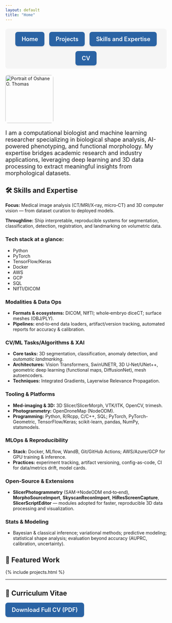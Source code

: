 ```yaml
---
layout: default
title: "Home"
---
```


<!-- GLightbox (dependency-free lightbox for project images) -->
<link rel="stylesheet" href="https://cdn.jsdelivr.net/npm/glightbox/dist/css/glightbox.min.css">
<script src="https://cdn.jsdelivr.net/npm/glightbox/dist/js/glightbox.min.js"></script>

<!-- Project gallery styles -->
<link rel="stylesheet" href="{{ '/assets/css/projects.css' | relative_url }}">

<!-- Icon libraries and skills styling -->
<link rel="stylesheet" href="https://cdnjs.cloudflare.com/ajax/libs/font-awesome/6.5.1/css/all.min.css">
<link rel="stylesheet" href="https://cdn.jsdelivr.net/gh/devicons/devicon@v2.15.1/devicon.min.css">
<link rel="stylesheet" href="{{ '/assets/css/skills.css' | relative_url }}">

<style>
/* Nav buttons (kept from your version) */
.nav-button {
  display: inline-flex;
  align-items: center;
  justify-content: center;
  padding: 12px 20px;
  background-color: #2a63a4;
  color: #fff;
  border-radius: 8px;
  text-decoration: none;
  font-size: 18px;
  font-weight: 600;
  white-space: nowrap;
  box-shadow: 0 2px 4px rgba(0, 0, 0, 0.1);
  transition: background-color 0.3s ease, transform 0.2s ease, box-shadow 0.2s ease;
}
.nav-button:hover {
  background-color: #1d4f8c;
  transform: translateY(-2px);
  box-shadow: 0 4px 8px rgba(0, 0, 0, 0.15);
}
</style>

<nav style="display:flex;flex-wrap:wrap;justify-content:center;gap:15px;margin:20px 0;background:#f5f5f5;padding:10px;border-radius:8px;">
  <a href="/" class="nav-button">Home</a>
  <a href="/#projects" class="nav-button">Projects</a>
  <a href="/#skills-and-expertise" class="nav-button">Skills and Expertise</a>
  <a href="/#cv" class="nav-button">CV</a>
</nav>

<div style="display:flex;align-items:center;gap:20px;flex-wrap:wrap;">
  <img src="{{ 'assets/images/profile.jpg' | relative_url }}"
       alt="Portrait of Oshane O. Thomas"
       style="width:150px;border-radius:8px;">
  <div style="font-size:18px;max-width:700px;">
    I am a computational biologist and machine learning researcher specializing in biological shape analysis,
    AI-powered phenotyping, and functional morphology. My expertise bridges academic research and industry applications,
    leveraging deep learning and 3D data processing to extract meaningful insights from morphological datasets.
  </div>
</div>

<!-- no <hr> here to avoid the white line above Projects -->

<h2 id="skills-and-expertise">🛠️ Skills and Expertise</h2>

<!-- Introductory Focus/Throughline Highlight -->
<div class="focus-box">
  <p><strong>Focus:</strong> Medical image analysis (CT/MRI/X‑ray, micro‑CT) and 3D computer vision — from dataset curation to deployed models.</p>
  <p><strong>Throughline:</strong> Ship interpretable, reproducible systems for segmentation, classification, detection, registration, and landmarking on volumetric data.</p>
</div>

<!-- Tech Stack as an icon list -->
<div class="tech-stack">
  <h3>Tech stack at a glance:</h3>
  <ul class="tech-list">
    <li><i class="devicon-python-plain colored"></i> Python</li>
    <li><i class="devicon-pytorch-original colored"></i> PyTorch</li>
    <li><i class="devicon-tensorflow-original colored"></i> TensorFlow/Keras</li>
    <li><i class="devicon-docker-plain colored"></i> Docker</li>
    <li><i class="devicon-amazonwebservices-original colored"></i> AWS</li>
    <li><i class="devicon-googlecloud-plain colored"></i> GCP</li>
    <li><i class="devicon-microsoftsqlserver-plain colored"></i> SQL</li>
    <li><i class="fa-solid fa-cube"></i> NIfTI/DICOM</li>
  </ul>
</div>

<!-- Responsive grid of skill cards -->
<div class="skills-grid">
  <!-- Card 1: Modalities & Data Ops -->
  <div class="skill-card">
    <div class="card-icon"><i class="fa-solid fa-database"></i></div>
    <h3>Modalities &amp; Data Ops</h3>
    <ul>
      <li><strong>Formats &amp; ecosystems:</strong> DICOM, NIfTI; whole‑embryo diceCT; surface meshes (OBJ/PLY).</li>
      <li><strong>Pipelines:</strong> end‑to‑end data loaders, artifact/version tracking, automated reports for accuracy &amp; calibration.</li>
    </ul>
  </div>

  <!-- Card 2: CV/ML Tasks & XAI -->
  <div class="skill-card">
    <div class="card-icon"><i class="fa-solid fa-brain"></i></div>
    <h3>CV/ML Tasks/Algorithms &amp; XAI</h3>
    <ul>
      <li><strong>Core tasks:</strong> 3D segmentation, classification, anomaly detection, and <em>automatic landmarking</em>.</li>
      <li><strong>Architectures:</strong> Vision Transformers, SwinUNETR, 3D U‑Net/UNet++, geometric deep learning (functional maps, DiffusionNet), mesh autoencoders.</li>
      <li><strong>Techniques:</strong> Integrated Gradients, Layerwise Relevance Propagation.</li>
    </ul>
  </div>

  <!-- Card 3: Tooling & Platforms -->
  <div class="skill-card">
    <div class="card-icon"><i class="fa-solid fa-toolbox"></i></div>
    <h3>Tooling &amp; Platforms</h3>
    <ul>
      <li><strong>Med-imaging &amp; 3D:</strong> 3D Slicer/SlicerMorph, VTK/ITK, OpenCV, trimesh.</li>
      <li><strong>Photogrammetry:</strong> OpenDroneMap (NodeODM).</li>
      <li><strong>Programming:</strong> Python, R/Rcpp, C/C++, SQL; PyTorch, PyTorch-Geometric, TensorFlow/Keras; scikit-learn, pandas, NumPy, statsmodels.</li>
    </ul>
  </div>

  <!-- Card 4: MLOps & Reproducibility -->
  <div class="skill-card">
    <div class="card-icon"><i class="fa-solid fa-arrows-rotate"></i></div>
    <h3>MLOps &amp; Reproducibility</h3>
    <ul>
      <li><strong>Stack:</strong> Docker, MLflow, WandB, Git/GitHub Actions; AWS/Azure/GCP for GPU training &amp; inference.</li>
      <li><strong>Practices:</strong> experiment tracking, artifact versioning, config-as-code, CI for data/metrics drift, model cards.</li>
    </ul>
  </div>

  <!-- Card 5: Open-Source & Extensions -->
  <div class="skill-card">
    <div class="card-icon"><i class="fa-solid fa-code-branch"></i></div>
    <h3>Open‑Source &amp; Extensions</h3>
    <ul>
      <li><strong>SlicerPhotogrammetry</strong> (SAM→NodeODM end‑to‑end), <strong>MorphoSourceImport</strong>, <strong>SkyscanReconImport</strong>, <strong>HiResScreenCapture</strong>, <strong>SlicerScriptEditor</strong> — modules adopted for faster, reproducible 3D data processing and visualization.</li>
    </ul>
  </div>

  <!-- Card 6: Stats & Modeling -->
  <div class="skill-card">
    <div class="card-icon"><i class="fa-solid fa-chart-line"></i></div>
    <h3>Stats &amp; Modeling</h3>
    <ul>
      <li>Bayesian &amp; classical inference; variational methods; predictive modeling; statistical shape analysis; evaluation beyond accuracy (AUPRC, calibration, uncertainty).</li>
    </ul>
  </div>
</div>

<!-- no <hr> here either -->

<h2 id="projects">🚀 Featured Work</h2>

<!-- Standard include (no full-bleed wrapper) -->
{% include projects.html %}

<hr>

<h2 id="cv">📄 Curriculum Vitae</h2>
<p><a href="{{ '/assets/docs/Thomas_Oshane_CV.pdf' | relative_url }}" class="nav-button">Download Full CV (PDF)</a></p>

<script>
  document.addEventListener('DOMContentLoaded', function () {
    GLightbox({
      selector: '.glightbox',
      touchNavigation: true,
      loop: true,
      openEffect: 'zoom',
      closeEffect: 'zoom',
      zoomable: false
    });
  });
</script>
